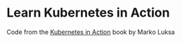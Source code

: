 # Learn Kubernetes in Action
Code from the [Kubernetes in Action](https://k8s.si/book) book by Marko Luksa
